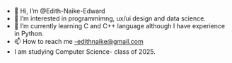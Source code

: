 - 👋 Hi, I’m @Edith-Naike-Edward
- 👀 I’m interested in programmimng, ux/ui design and data science.
- 🌱 I’m currently learning C and C++ language although I have experience in Python.
- 📫 How to reach me -edithnaike@gmail.com 
- I am studying Computer Science- class of 2025.

<!---
Edith-Naike-Edward/Edith-Naike-Edward is a ✨ special ✨ repository because its `README.md` (this file) appears on your GitHub profile.
You can click the Preview link to take a look at your changes.
--->
